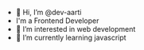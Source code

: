 - 👋 Hi, I’m @dev-aarti
- I'm a Frontend Developer
- 👀 I’m interested in web development 
- 🌱 I’m currently learning javascript


<!---
dev-aarti/dev-aarti is a ✨ special ✨ repository because its `README.md` (this file) appears on your GitHub profile.
You can click the Preview link to take a look at your changes.
--->
